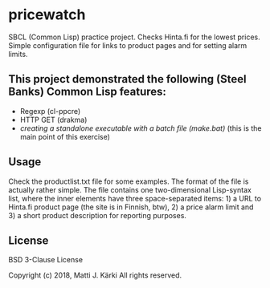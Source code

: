 # pricewatch
SBCL (Common Lisp) practice project. Checks Hinta.fi for the lowest prices. Simple configuration file for links to product pages and for setting alarm limits.

## This project demonstrated the following (Steel Banks) Common Lisp features:
* Regexp (cl-ppcre)
* HTTP GET (drakma)
* *creating a standalone executable with a batch file (make.bat)* (this is the main point of this exercise)

## Usage
Check the productlist.txt file for some examples. The format of the file is actually rather simple. The file contains one two-dimensional Lisp-syntax list, where the inner elements have three space-separated items: 1) a URL to Hinta.fi product page (the site is in Finnish, btw), 2) a price alarm limit and 3) a short product description for reporting purposes.

## License
BSD 3-Clause License

Copyright (c) 2018, Matti J. Kärki
All rights reserved.
